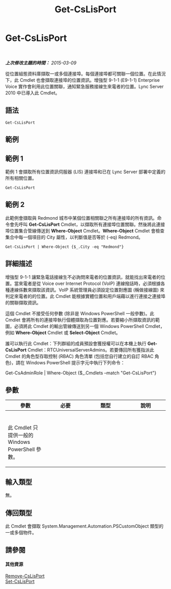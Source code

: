 ﻿---
title: Get-CsLisPort
TOCTitle: Get-CsLisPort
ms:assetid: c755aa8c-e842-4bb8-bdbf-d61a364eb0bc
ms:mtpsurl: https://technet.microsoft.com/zh-tw/library/Gg398820(v=OCS.15)
ms:contentKeyID: 49292270
ms.date: 08/10/2015
mtps_version: v=OCS.15
ms.translationtype: HT
---

# Get-CsLisPort

 

_**上次修改主題的時間：** 2015-03-09_

從位置組態資料庫擷取一或多個連接埠。每個連接埠都可關聯一個位置。在此情況下，此 Cmdlet 也會擷取連接埠的位置資訊。增強型 9-1-1 (E9-1-1) Enterprise Voice 實作會利用此位置關聯，通知緊急服務接線生來電者的位置。Lync Server 2010 中已導入此 Cmdlet。

## 語法

    Get-CsLisPort

## 範例

## 範例 1

範例 1 會擷取所有位置資訊伺服器 (LIS) 連接埠和已在 Lync Server 部署中定義的所有相關位置。

    Get-CsLisPort

## 範例 2

此範例會擷取與 Redmond 城市中某個位置相關聯之所有連接埠的所有資訊。命令會先呼叫 **Get-CsLisPort** Cmdlet，以擷取所有連接埠位置關聯。然後將此連接埠位置集合管線傳送到 **Where-Object** Cmdlet。**Where-Object** Cmdlet 會檢查集合中每一個項目的 City 屬性，以判斷值是否等於 (-eq) Redmond。

    Get-CsLisPort | Where-Object {$_.City -eq "Redmond"}

## 詳細描述

增強型 9-1-1 讓緊急電話接線生不必詢問來電者的位置資訊，就能找出來電者的位置。當來電者是從 Voice over Internet Protocol (VoIP) 連線撥話時，必須根據各種連線係數來擷取該資訊。VoIP 系統管理員必須設定位置對應圖 (稱做接線圖) 來判定來電者的的位置。此 Cmdlet 能根據實體位置和用戶端藉以進行連接之連接埠的關聯擷取資訊。

這個 Cmdlet 不接受任何參數 (除非是 Windows PowerShell 一般參數)。此 Cmdlet 會將所有的連接埠執行個體擷取為位置對應。若要縮小所擷取資訊的範圍，必須將此 Cmdlet 的輸出管線傳送到另一個 Windows PowerShell Cmdlet，例如 **Where-Object** Cmdlet 或 **Select-Object** Cmdlet。

誰可以執行此 Cmdlet：下列群組的成員預設會獲授權可以在本機上執行 **Get-CsLisPort** Cmdlet：RTCUniversalServerAdmins。若要傳回所有獲指派此 Cmdlet 的角色型存取控制 (RBAC) 角色清單 (包括您自行建立的自訂 RBAC 角色)，請在 Windows PowerShell 提示字元中執行下列命令：

Get-CsAdminRole | Where-Object {$\_.Cmdlets –match "Get-CsLisPort"}

## 參數


<table>
<colgroup>
<col style="width: 25%" />
<col style="width: 25%" />
<col style="width: 25%" />
<col style="width: 25%" />
</colgroup>
<thead>
<tr class="header">
<th>參數</th>
<th>必要</th>
<th>類型</th>
<th>說明</th>
</tr>
</thead>
<tbody>
<tr class="odd">
<td><p></p></td>
<td><p></p></td>
<td><p></p></td>
<td><p></p></td>
</tr>
<tr class="even">
<td><p>此 Cmdlet 只提供一般的 Windows PowerShell 參數。</p></td>
<td><p></p></td>
<td><p></p></td>
<td> </td>
</tr>
</tbody>
</table>


## 輸入類型

無。

## 傳回類型

此 Cmdlet 會擷取 System.Management.Automation.PSCustomObject 類型的一或多個物件。

## 請參閱

#### 其他資源

[Remove-CsLisPort](remove-cslisport.md)  
[Set-CsLisPort](set-cslisport.md)

